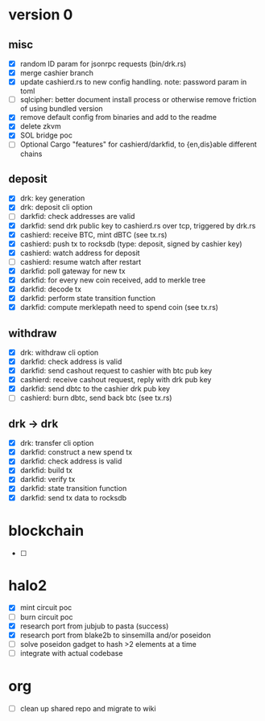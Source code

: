 # version 0

## misc

- [x] random ID param for jsonrpc requests (bin/drk.rs)
- [x] merge cashier branch
- [x] update cashierd.rs to new config handling. note: password param in toml
- [ ] sqlcipher: better document install process or otherwise remove friction of using bundled version
- [X] remove default config from binaries and add to the readme
- [X] delete zkvm
- [X] SOL bridge poc
- [ ] Optional Cargo "features" for cashierd/darkfid, to {en,dis}able different chains

## deposit

- [x] drk: key generation
- [x] drk: deposit cli option
- [ ] darkfid: check addresses are valid
- [x] darkfid: send drk public key to cashierd.rs over tcp, triggered by drk.rs
- [x] cashierd: receive BTC, mint dBTC (see tx.rs)
- [x] cashierd: push tx to rocksdb (type: deposit, signed by cashier key)
- [x] cashierd: watch address for deposit
- [ ] cashierd: resume watch after restart
- [x] darkfid: poll gateway for new tx
- [x] darkfid: for every new coin received, add to merkle tree
- [x] darkfid: decode tx
- [x] darkfid: perform state transition function
- [x] darkfid: compute merklepath need to spend coin (see tx.rs)

## withdraw

- [x] drk: withdraw cli option
- [x] darkfid: check address is valid
- [x] darkfid: send cashout request to cashier with btc pub key
- [x] cashierd: receive cashout request, reply with drk pub key
- [x] darkfid: send dbtc to the cashier drk pub key
- [ ] cashierd: burn dbtc, send back btc (see tx.rs)

## drk -> drk

- [x] drk: transfer cli option
- [x] darkfid: construct a new spend tx
- [x] darkfid: check address is valid
- [x] darkfid: build tx
- [x] darkfid: verify tx
- [x] darkfid: state transition function
- [x] darkfid: send tx data to rocksdb

# blockchain

- [ ]

# halo2

- [x] mint circuit poc
- [ ] burn circuit poc
- [x] research port from jubjub to pasta (success)
- [x] research port from blake2b to sinsemilla and/or poseidon
- [ ] solve poseidon gadget to hash >2 elements at a time
- [ ] integrate with actual codebase

# org

- [ ] clean up shared repo and migrate to wiki
